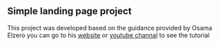 ## Simple landing page project
This project was developed based on the guidance provided by Osama Elzero 
you can go to his [website](https://elzero.org/) or [youtube channal](https://www.youtube.com/@ElzeroWebSchool) to see the tutorial

